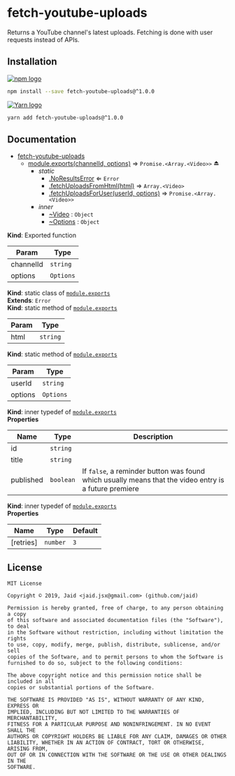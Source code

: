 # fetch-youtube-uploads


Returns a YouTube channel&#x27;s latest uploads. Fetching is done with user requests instead of APIs.

## Installation
<a href='https://npmjs.com/package/fetch-youtube-uploads'><img alt='npm logo' src='https://github.com/Jaid/action-readme/raw/master/images/base-assets/npm.png'/></a>
```bash
npm install --save fetch-youtube-uploads@^1.0.0
```
<a href='https://yarnpkg.com/package/fetch-youtube-uploads'><img alt='Yarn logo' src='https://github.com/Jaid/action-readme/raw/master/images/base-assets/yarn.png'/></a>
```bash
yarn add fetch-youtube-uploads@^1.0.0
```



## Documentation

* [fetch-youtube-uploads](#module_fetch-youtube-uploads)
    * [module.exports(channelId, options)](#exp_module_fetch-youtube-uploads--module.exports) ⇒ <code>Promise.&lt;Array.&lt;Video&gt;&gt;</code> ⏏
        * _static_
            * [.NoResultsError](#module_fetch-youtube-uploads--module.exports.NoResultsError) ⇐ <code>Error</code>
            * [.fetchUploadsFromHtml(html)](#module_fetch-youtube-uploads--module.exports.fetchUploadsFromHtml) ⇒ <code>Array.&lt;Video&gt;</code>
            * [.fetchUploadsForUser(userId, options)](#module_fetch-youtube-uploads--module.exports.fetchUploadsForUser) ⇒ <code>Promise.&lt;Array.&lt;Video&gt;&gt;</code>
        * _inner_
            * [~Video](#module_fetch-youtube-uploads--module.exports..Video) : <code>Object</code>
            * [~Options](#module_fetch-youtube-uploads--module.exports..Options) : <code>Object</code>

**Kind**: Exported function  

| Param | Type |
| --- | --- |
| channelId | <code>string</code> | 
| options | <code>Options</code> | 

**Kind**: static class of [<code>module.exports</code>](#exp_module_fetch-youtube-uploads--module.exports)  
**Extends**: <code>Error</code>  
**Kind**: static method of [<code>module.exports</code>](#exp_module_fetch-youtube-uploads--module.exports)  

| Param | Type |
| --- | --- |
| html | <code>string</code> | 

**Kind**: static method of [<code>module.exports</code>](#exp_module_fetch-youtube-uploads--module.exports)  

| Param | Type |
| --- | --- |
| userId | <code>string</code> | 
| options | <code>Options</code> | 

**Kind**: inner typedef of [<code>module.exports</code>](#exp_module_fetch-youtube-uploads--module.exports)  
**Properties**

| Name | Type | Description |
| --- | --- | --- |
| id | <code>string</code> |  |
| title | <code>string</code> |  |
| published | <code>boolean</code> | If `false`, a reminder button was found which usually means that the video entry is a future premiere |

**Kind**: inner typedef of [<code>module.exports</code>](#exp_module_fetch-youtube-uploads--module.exports)  
**Properties**

| Name | Type | Default |
| --- | --- | --- |
| [retries] | <code>number</code> | <code>3</code> | 



## License
```text
MIT License

Copyright © 2019, Jaid <jaid.jsx@gmail.com> (github.com/jaid)

Permission is hereby granted, free of charge, to any person obtaining a copy
of this software and associated documentation files (the "Software"), to deal
in the Software without restriction, including without limitation the rights
to use, copy, modify, merge, publish, distribute, sublicense, and/or sell
copies of the Software, and to permit persons to whom the Software is
furnished to do so, subject to the following conditions:

The above copyright notice and this permission notice shall be included in all
copies or substantial portions of the Software.

THE SOFTWARE IS PROVIDED "AS IS", WITHOUT WARRANTY OF ANY KIND, EXPRESS OR
IMPLIED, INCLUDING BUT NOT LIMITED TO THE WARRANTIES OF MERCHANTABILITY,
FITNESS FOR A PARTICULAR PURPOSE AND NONINFRINGEMENT. IN NO EVENT SHALL THE
AUTHORS OR COPYRIGHT HOLDERS BE LIABLE FOR ANY CLAIM, DAMAGES OR OTHER
LIABILITY, WHETHER IN AN ACTION OF CONTRACT, TORT OR OTHERWISE, ARISING FROM,
OUT OF OR IN CONNECTION WITH THE SOFTWARE OR THE USE OR OTHER DEALINGS IN THE
SOFTWARE.
```
